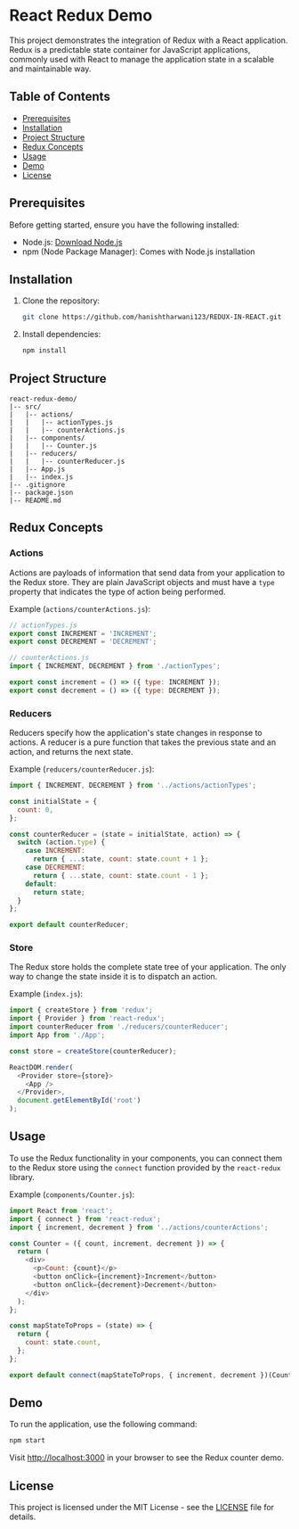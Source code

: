 # React Redux Demo

This project demonstrates the integration of Redux with a React application. Redux is a predictable state container for JavaScript applications, commonly used with React to manage the application state in a scalable and maintainable way.

## Table of Contents

- [Prerequisites](#prerequisites)
- [Installation](#installation)
- [Project Structure](#project-structure)
- [Redux Concepts](#redux-concepts)
- [Usage](#usage)
- [Demo](#demo)
- [License](#license)

## Prerequisites

Before getting started, ensure you have the following installed:

- Node.js: [Download Node.js](https://nodejs.org/)
- npm (Node Package Manager): Comes with Node.js installation

## Installation

1. Clone the repository:

   ```bash
   git clone https://github.com/hanishtharwani123/REDUX-IN-REACT.git

   ```

2. Install dependencies:

   ```bash
   npm install
   ```

## Project Structure

```
react-redux-demo/
|-- src/
|   |-- actions/
|   |   |-- actionTypes.js
|   |   |-- counterActions.js
|   |-- components/
|   |   |-- Counter.js
|   |-- reducers/
|   |   |-- counterReducer.js
|   |-- App.js
|   |-- index.js
|-- .gitignore
|-- package.json
|-- README.md
```

## Redux Concepts

### Actions

Actions are payloads of information that send data from your application to the Redux store. They are plain JavaScript objects and must have a `type` property that indicates the type of action being performed.

Example (`actions/counterActions.js`):

```javascript
// actionTypes.js
export const INCREMENT = 'INCREMENT';
export const DECREMENT = 'DECREMENT';

// counterActions.js
import { INCREMENT, DECREMENT } from './actionTypes';

export const increment = () => ({ type: INCREMENT });
export const decrement = () => ({ type: DECREMENT });
```

### Reducers

Reducers specify how the application's state changes in response to actions. A reducer is a pure function that takes the previous state and an action, and returns the next state.

Example (`reducers/counterReducer.js`):

```javascript
import { INCREMENT, DECREMENT } from '../actions/actionTypes';

const initialState = {
  count: 0,
};

const counterReducer = (state = initialState, action) => {
  switch (action.type) {
    case INCREMENT:
      return { ...state, count: state.count + 1 };
    case DECREMENT:
      return { ...state, count: state.count - 1 };
    default:
      return state;
  }
};

export default counterReducer;
```

### Store

The Redux store holds the complete state tree of your application. The only way to change the state inside it is to dispatch an action.

Example (`index.js`):

```javascript
import { createStore } from 'redux';
import { Provider } from 'react-redux';
import counterReducer from './reducers/counterReducer';
import App from './App';

const store = createStore(counterReducer);

ReactDOM.render(
  <Provider store={store}>
    <App />
  </Provider>,
  document.getElementById('root')
);
```

## Usage

To use the Redux functionality in your components, you can connect them to the Redux store using the `connect` function provided by the `react-redux` library.

Example (`components/Counter.js`):

```javascript
import React from 'react';
import { connect } from 'react-redux';
import { increment, decrement } from '../actions/counterActions';

const Counter = ({ count, increment, decrement }) => {
  return (
    <div>
      <p>Count: {count}</p>
      <button onClick={increment}>Increment</button>
      <button onClick={decrement}>Decrement</button>
    </div>
  );
};

const mapStateToProps = (state) => {
  return {
    count: state.count,
  };
};

export default connect(mapStateToProps, { increment, decrement })(Counter);
```

## Demo

To run the application, use the following command:

```bash
npm start
```

Visit [http://localhost:3000](http://localhost:3000) in your browser to see the Redux counter demo.

## License

This project is licensed under the MIT License - see the [LICENSE](LICENSE) file for details.
